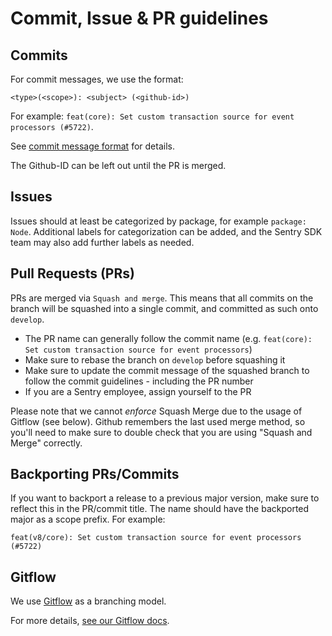 # Commit, Issue & PR guidelines

## Commits

For commit messages, we use the format:

```
<type>(<scope>): <subject> (<github-id>)
```

For example: `feat(core): Set custom transaction source for event processors (#5722)`.

See [commit message format](https://develop.sentry.dev/commit-messages/#commit-message-format) for details.

The Github-ID can be left out until the PR is merged.

## Issues

Issues should at least be categorized by package, for example `package: Node`. Additional labels for categorization can
be added, and the Sentry SDK team may also add further labels as needed.

## Pull Requests (PRs)

PRs are merged via `Squash and merge`. This means that all commits on the branch will be squashed into a single commit,
and committed as such onto `develop`.

- The PR name can generally follow the commit name (e.g.
  `feat(core): Set custom transaction source for event processors`)
- Make sure to rebase the branch on `develop` before squashing it
- Make sure to update the commit message of the squashed branch to follow the commit guidelines - including the PR
  number
- If you are a Sentry employee, assign yourself to the PR

Please note that we cannot _enforce_ Squash Merge due to the usage of Gitflow (see below). Github remembers the last
used merge method, so you'll need to make sure to double check that you are using "Squash and Merge" correctly.

## Backporting PRs/Commits

If you want to backport a release to a previous major version, make sure to reflect this in the PR/commit title.
The name should have the backported major as a scope prefix. For example:

```
feat(v8/core): Set custom transaction source for event processors (#5722)
```

## Gitflow

We use [Gitflow](https://docs.github.com/en/get-started/quickstart/github-flow) as a branching model.

For more details, [see our Gitflow docs](./gitflow.md).
